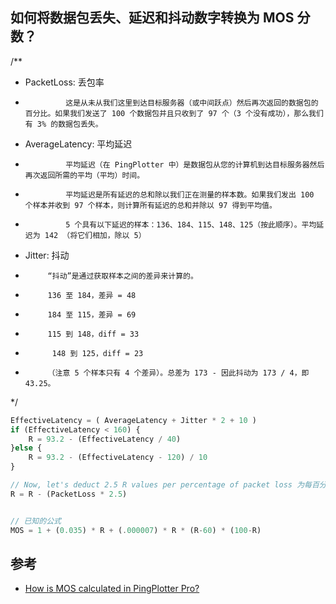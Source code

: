 ## 如何将数据包丢失、延迟和抖动数字转换为 MOS 分数？

/**
* PacketLoss:  丢包率
*              这是从未从我们这里到达目标服务器（或中间跃点）然后再次返回的数据包的百分比。如果我们发送了 100 个数据包并且只收到了 97 个（3 个没有成功），那么我们有 3% 的数据包丢失。
* AverageLatency:  平均延迟
*              平均延迟（在 PingPlotter 中）是数据包从您的计算机到达目标服务器然后再次返回所需的平均（平均）时间。
*              平均延迟是所有延迟的总和除以我们正在测量的样本数。如果我们发出 100 个样本并收到 97 个样本，则计算所有延迟的总和并除以 97 得到平均值。
*              5 个具有以下延迟的样本：136、184、115、148、125（按此顺序）。平均延迟为 142 （将它们相加，除以 5）
* Jitter:  抖动
*          “抖动”是通过获取样本之间的差异来计算的。
*          136 至 184，差异 = 48
*          184 至 115，差异 = 69
*          115 到 148，diff = 33
*           148 到 125，diff = 23
*          （注意 5 个样本只有 4 个差异）。总差为 173 - 因此抖动为 173 / 4，即 43.25。
*/

```js
EffectiveLatency = ( AverageLatency + Jitter * 2 + 10 )
if (EffectiveLatency < 160) {
    R = 93.2 - (EffectiveLatency / 40)
}else {
    R = 93.2 - (EffectiveLatency - 120) / 10
}

// Now, let's deduct 2.5 R values per percentage of packet loss 为每百分比的数据包丢失减去 2.5 个 R 值
R = R - (PacketLoss * 2.5)


// 已知的公式
MOS = 1 + (0.035) * R + (.000007) * R * (R-60) * (100-R)
```


## 参考

- [How is MOS calculated in PingPlotter Pro?](http://www.pingman.com/kb/article/how-is-mos-calculated-in-pingplotter-pro-50.html)
